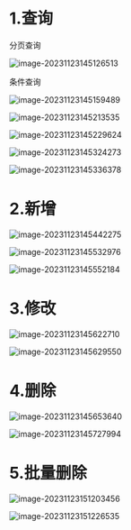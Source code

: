 # 1.查询

 分页查询

![image-20231123145126513](https://cdn.jsdelivr.net/gh/zxwyhzy/zy-img1/md/202311231519289.png)

条件查询

![image-20231123145159489](https://cdn.jsdelivr.net/gh/zxwyhzy/zy-img1/md/202311231519291.png)

![image-20231123145213535](https://cdn.jsdelivr.net/gh/zxwyhzy/zy-img1/md/202311231519292.png)

![image-20231123145229624](https://cdn.jsdelivr.net/gh/zxwyhzy/zy-img1/md/202311231519293.png)

![image-20231123145324273](https://cdn.jsdelivr.net/gh/zxwyhzy/zy-img1/md/202311231519294.png)

![image-20231123145336378](https://cdn.jsdelivr.net/gh/zxwyhzy/zy-img1/md/202311231519295.png)

# 2.新增

![image-20231123145442275](https://cdn.jsdelivr.net/gh/zxwyhzy/zy-img1/md/202311231519296.png)

![image-20231123145532976](https://cdn.jsdelivr.net/gh/zxwyhzy/zy-img1/md/202311231519297.png)

![image-20231123145552184](https://cdn.jsdelivr.net/gh/zxwyhzy/zy-img1/md/202311231519298.png)

# 3.修改

![image-20231123145622710](https://cdn.jsdelivr.net/gh/zxwyhzy/zy-img1/md/202311231519299.png)

![image-20231123145629550](https://cdn.jsdelivr.net/gh/zxwyhzy/zy-img1/md/202311231519300.png)

# 4.删除

![image-20231123145653640](https://cdn.jsdelivr.net/gh/zxwyhzy/zy-img1/md/202311231519301.png)

![image-20231123145727994](https://cdn.jsdelivr.net/gh/zxwyhzy/zy-img1/md/202311231519302.png)

# 5.批量删除

![image-20231123151203456](https://cdn.jsdelivr.net/gh/zxwyhzy/zy-img1/md/202311231519303.png)

![image-20231123151226535](https://cdn.jsdelivr.net/gh/zxwyhzy/zy-img1/md/202311231519304.png)

